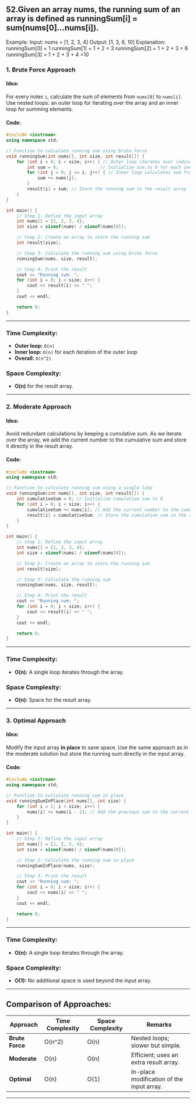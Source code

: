 ## 52.Given an array nums, the running sum of an array is defined as runningSum[i] = sum(nums[0]…nums[i]).
Example:
Input: nums = [1, 2, 3, 4]
Output: [1, 3, 6, 10]
Explanation:
runningSum[0] = 1
runningSum[1] = 1 + 2 = 3
runningSum[2] = 1 + 2 + 3 = 6
runningSum[3] = 1 + 2 + 3 + 4 =10


### 1. **Brute Force Approach**

#### Idea:
For every index `i`, calculate the sum of elements from `nums[0]` to `nums[i]`. Use nested loops: an outer loop for iterating over the array and an inner loop for summing elements.

#### Code:
```cpp
#include <iostream>
using namespace std;

// Function to calculate running sum using brute force
void runningSum(int nums[], int size, int result[]) {
    for (int i = 0; i < size; i++) { // Outer loop iterates over indices
        int sum = 0;                // Initialize sum to 0 for each index
        for (int j = 0; j <= i; j++) { // Inner loop calculates sum from 0 to i
            sum += nums[j];
        }
        result[i] = sum; // Store the running sum in the result array
    }
}

int main() {
    // Step 1: Define the input array
    int nums[] = {1, 2, 3, 4};
    int size = sizeof(nums) / sizeof(nums[0]);

    // Step 2: Create an array to store the running sum
    int result[size];

    // Step 3: Calculate the running sum using brute force
    runningSum(nums, size, result);

    // Step 4: Print the result
    cout << "Running sum: ";
    for (int i = 0; i < size; i++) {
        cout << result[i] << " ";
    }
    cout << endl;

    return 0;
}
```

---

### Time Complexity:
- **Outer loop:** `O(n)`  
- **Inner loop:** `O(n)` for each iteration of the outer loop  
- **Overall:** `O(n^2)`  

### Space Complexity:
- **O(n)** for the result array.

---

### 2. **Moderate Approach**

#### Idea:
Avoid redundant calculations by keeping a cumulative sum. As we iterate over the array, we add the current number to the cumulative sum and store it directly in the result array.

#### Code:
```cpp
#include <iostream>
using namespace std;

// Function to calculate running sum using a single loop
void runningSum(int nums[], int size, int result[]) {
    int cumulativeSum = 0; // Initialize cumulative sum to 0
    for (int i = 0; i < size; i++) {
        cumulativeSum += nums[i]; // Add the current number to the cumulative sum
        result[i] = cumulativeSum; // Store the cumulative sum in the result array
    }
}

int main() {
    // Step 1: Define the input array
    int nums[] = {1, 2, 3, 4};
    int size = sizeof(nums) / sizeof(nums[0]);

    // Step 2: Create an array to store the running sum
    int result[size];

    // Step 3: Calculate the running sum
    runningSum(nums, size, result);

    // Step 4: Print the result
    cout << "Running sum: ";
    for (int i = 0; i < size; i++) {
        cout << result[i] << " ";
    }
    cout << endl;

    return 0;
}
```

---

### Time Complexity:
- **O(n):** A single loop iterates through the array.

### Space Complexity:
- **O(n):** Space for the result array.

---

### 3. **Optimal Approach**

#### Idea:
Modify the input array **in place** to save space. Use the same approach as in the moderate solution but store the running sum directly in the input array.

#### Code:
```cpp
#include <iostream>
using namespace std;

// Function to calculate running sum in place
void runningSumInPlace(int nums[], int size) {
    for (int i = 1; i < size; i++) {
        nums[i] += nums[i - 1]; // Add the previous sum to the current element
    }
}

int main() {
    // Step 1: Define the input array
    int nums[] = {1, 2, 3, 4};
    int size = sizeof(nums) / sizeof(nums[0]);

    // Step 2: Calculate the running sum in place
    runningSumInPlace(nums, size);

    // Step 3: Print the result
    cout << "Running sum: ";
    for (int i = 0; i < size; i++) {
        cout << nums[i] << " ";
    }
    cout << endl;

    return 0;
}
```

---

### Time Complexity:
- **O(n):** A single loop iterates through the array.

### Space Complexity:
- **O(1):** No additional space is used beyond the input array.

---

## Comparison of Approaches:

| Approach         | Time Complexity | Space Complexity | Remarks                                          |
|-------------------|-----------------|-------------------|-------------------------------------------------|
| **Brute Force**  | O(n^2)          | O(n)             | Nested loops; slower but simple.                |
| **Moderate**     | O(n)            | O(n)             | Efficient; uses an extra result array.          |
| **Optimal**      | O(n)            | O(1)             | In-place modification of the input array.       |

---
